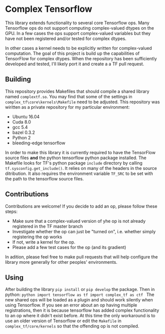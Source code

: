 # Complex Tensorflow
This library extends functionality to several core Tensorflow ops. Many
Tensorflow ops do not support computing complex-valued dtypes on the GPU. In a
few cases the ops support complex-valued variables but they have not been
registered and/or tested for complex dtypes.

In other cases a kernel needs to be explicitly written for complex-valued
computation.  The goal of this project is build up the capabilities of
TensorFlow for complex dtypes.  When the repository has been sufficiently
developed and tested, I'll likely port it and create a a TF pull request.

## Building
This repository provides Makefiles that should compile a shared library named
`complextf.so`.  You may find that some of the settings in
`complex_tf\core\kernels\Makefile` need to be adjusted.  This repository was
wiritten as a private repository for my particular environment:
  - Ubuntu 16.04
  - Cuda 8.0
  - gcc 5.4
  - bazel 0.3.2
  - Python 2
  - bleeding-edge tensorflow

In order to make this library it is currently required to have the TensorFlow
source files **and** the python tensorflow python package installed. The
Makefile looks for TF's python package `include` directory by calling
`tf.sysconfig.get_include()`. It relies on many of the headers in the source
ditribution. It also requires the environment variable `TF_SRC` to be set with
the path to the tensorflow source files.

## Contributions
Contributions are welcome! If you decide to add an op, please follow these
steps:
  - Make sure that a complex-valued version of yhe op is not already registered
    in the TF master branch
  - Investigate whether the op can just be "turned on", i.e. whether simply
    registering the op works
  - If not, write a kernel for the op.
  - Please add a few test cases for the op (and its gradient)

In adition, please feel free to make pull requests that will help configure the
library more generally for other peoples' environments.

## Using
After building the library `pip install` or `pip develop` the package. Then in
python: ```python import tensorflow as tf import complex_tf as ctf ``` The new
shared ops will be loaded as a plugin and should work silently when using
Tensorflow. If you see an error about an op having multiple registrations, then
it is because tensorflow has added complex functionality to an op where it
didn't exist before. At this time the only workaround is to use an older
version of Tensorflow or edit the `Makefile` in `complex_tf/core/kernels` so
that the offending op is not compiled.
